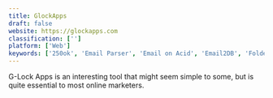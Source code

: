 ```yaml
---
title: GlockApps
draft: false 
website: https://glockapps.com
classification: ['']
platform: ['Web']
keywords: ['250ok', 'Email Parser', 'Email on Acid', 'Email2DB', 'Folderly', 'G-Lock Email Processor', 'Kundenserver', 'Litmus', 'Mail Tester', 'MailChimp', 'Mailosaur', 'Mailparser', 'Parserr', 'SendInBlue', 'SpamExperts', 'Vetter by Monsoon Yeti', 'Yet Another Mail Merge']
---
```

G-Lock Apps is an interesting tool that might seem simple to some, but is quite essential to most online marketers.